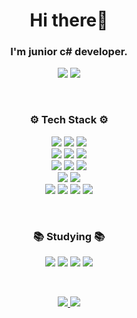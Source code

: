 <h1 align="center">Hi there👋</h1> 
<h3 align="center">I'm junior c# developer.</h3>
<p align="center"> 
	<img src="https://mazassumnida.wtf/api/mini/generate_badge?boj=chanos" />
	<img src="https://www.codewars.com/users/chanos-dev/badges/micro" />	
</p>
<br/>
<h3 align="center">⚙ Tech Stack ⚙</h3>
<p align ="center">  
	<img src="https://img.shields.io/badge/C%23-239120?style=flat-square&logo=C-Sharp&logoColor=white"/>
	<img src="https://img.shields.io/badge/Python-3766AB?style=flat-square&logo=Python&logoColor=white"/>     
	<img src="https://img.shields.io/badge/JavaScript%20-%23323330.svg?&style=flat-square&logo=javascript&logoColor=%23F7DF1E"/>
    <br/>			
    <img src="https://img.shields.io/badge/WinForms-0078D6?style=flat-square&logo=windows&logoColor=white"/>	
	<img src="https://img.shields.io/badge/MySQL-4479A1?style=flat-square&logo=MySQL&logoColor=white" />	
	<img src="https://img.shields.io/badge/Ubuntu-E95420?style=flat-square&logo=Ubuntu&logoColor=white" />	 
	<br/>	
	<img src="https://img.shields.io/badge/.NET-512BD4?style=flat-square&logo=.NET&logoColor=white"/> 
    <img src="https://img.shields.io/badge/Visual%20Studio-5C2D91?style=flat-square&logo=Visual-Studio&logoColor=white"/>    
	<img src="https://img.shields.io/badge/React%20-%2320232a.svg?&style=flat-square&logo=react&logoColor=%2361DAFB"/>
    <br/>
    <img src="https://img.shields.io/badge/GitHub-181717?style=flat-square&logo=GitHub&logoColor=white"/>
	<img src="https://img.shields.io/badge/GitLab-FCA121?style=flat-square&logo=GitLab&logoColor=white"/> 
    <br/>
    <img src="https://img.shields.io/badge/Jenkins-D24939?style=flat-square&logo=Jenkins&logoColor=white"/>
	<img src="https://img.shields.io/badge/Amazon%20S3-569A31?style=flat-square&logo=Amazon%20S3&logoColor=white" />
	<img src="https://img.shields.io/badge/Elasticsearch-005571?style=flat-square&logo=Elasticsearch&logoColor=white" />
	<img src="https://img.shields.io/badge/Docker-2496ED?style=flat-square&logo=Docker&logoColor=white" />
</p>
<br/>
<h3 align="center">📚 Studying 📚</h3>
<p align ="center">		
	<img src="https://img.shields.io/badge/Kubernetes-326CE5?style=flat-square&logo=Kubernetes&logoColor=white" />
	<img src="https://img.shields.io/badge/OpenCV-5C3EE8?style=flat-square&logo=OpenCV&logoColor=white" />
	<img src="https://img.shields.io/badge/ASP.NET%20Core-512BD4?style=flat-square&logo=.NET&logoColor=white"/>     	
	<img src="https://img.shields.io/badge/MongoDB-47A248?style=flat-square&logo=MongoDB&logoColor=white"/>     	
</p>
<br/>
<p align="center">
	<a href="https://github-readme-stats.vercel.app" target="_blank">
    	<img src="https://github-readme-stats.vercel.app/api?username=chanos-dev&show_icons=true&theme=slateorange&include_all_commits=true"/>	
	</a>	
	<!-- <a href="https://opgc.me/#/users/chanos-dev" target="_blank">
		<img height="135" src="https://api.opgc.me/githubs/users/chanos-dev/tag/?theme=dracula"/>
	</a> -->
	<a href="https://github.com/ryo-ma/github-profile-trophy" target="_blank">
		<img src="https://github-profile-trophy.vercel.app/?username=chanos-dev&column=-1&theme=gruvbox&no-frame=true">	 
	</a>
</p>   

<!--
<p align="center">
    <img src="http://mazassumnida.wtf/api/v2/generate_badge?boj=chanos"/>
</p>
-->

<!--
**chanos-dev/chanos-dev** is a ✨ _special_ ✨ repository because its `README.md` (this file) appears on your GitHub profile.

Here are some ideas to get you started:

- 🔭 I’m currently working on ...
- 🌱 I’m currently learning ...
- 👯 I’m looking to collaborate on ...
- 🤔 I’m looking for help with ...
- 💬 Ask me about ...
- 📫 How to reach me: ...
- 😄 Pronouns: ...
- ⚡ Fun fact: ...

- badge_url: https://simpleicons.org/

--> 